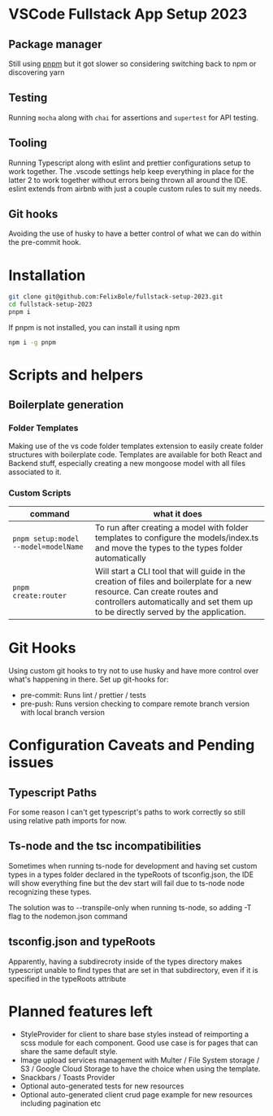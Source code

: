 # VSCode Fullstack App Setup 2023

## Package manager

Still using [pnpm](https://pnpm.io) but it got slower so considering switching back to npm or discovering yarn

## Testing

Running `mocha` along with `chai` for assertions and `supertest` for API testing.

## Tooling

Running Typescript along with eslint and prettier configurations setup to work together. The .vscode settings help keep everything in place for the latter 2 to work together without errors being thrown all around the IDE. eslint extends from airbnb with just a couple custom rules to suit my needs.

## Git hooks

Avoiding the use of husky to have a better control of what we can do within the pre-commit hook.

# Installation

```bash
git clone git@github.com:FelixBole/fullstack-setup-2023.git
cd fullstack-setup-2023
pnpm i
```

If pnpm is not installed, you can install it using npm

```bash
npm i -g pnpm
```

# Scripts and helpers

## Boilerplate generation

### Folder Templates

Making use of the vs code folder templates extension to easily create folder structures with boilerplate code. Templates are available for both React and Backend stuff, especially creating a new mongoose model with all files associated to it.

### Custom Scripts

| command                              | what it does                                                                                                                                                                                                 |
| ------------------------------------ | ------------------------------------------------------------------------------------------------------------------------------------------------------------------------------------------------------------ |
| `pnpm setup:model --model=modelName` | To run after creating a model with folder templates to configure the models/index.ts and move the types to the types folder automatically                                                                    |
| `pnpm create:router`                 | Will start a CLI tool that will guide in the creation of files and boilerplate for a new resource. Can create routes and controllers automatically and set them up to be directly served by the application. |

# Git Hooks

Using custom git hooks to try not to use husky and have more control over what's happening in there. Set up git-hooks for:

-   pre-commit: Runs lint / prettier / tests
-   pre-push: Runs version checking to compare remote branch version with local branch version

# Configuration Caveats and Pending issues

## Typescript Paths

For some reason I can't get typescript's paths to work correctly so still using relative path imports for now.

## Ts-node and the tsc incompatibilities

Sometimes when running ts-node for development and having set custom types in a types folder declared in the typeRoots of tsconfig.json, the IDE will show everything fine but the dev start will fail due to ts-node node recognizing these types.

The solution was to --transpile-only when running ts-node, so adding -T flag to the nodemon.json command

## tsconfig.json and typeRoots

Apparently, having a subdirecroty inside of the types directory makes typescript unable to find types that are set in that subdirectory, even if it is specified in the typeRoots attribute

# Planned features left

-   StyleProvider for client to share base styles instead of reimporting a scss module for each component. Good use case is for pages that can share the same default style.
-   Image upload services management with Multer / File System storage / S3 / Google Cloud Storage to have the choice when using the template.
-   Snackbars / Toasts Provider
-   Optional auto-generated tests for new resources
-   Optional auto-generated client crud page example for new resources including pagination etc
